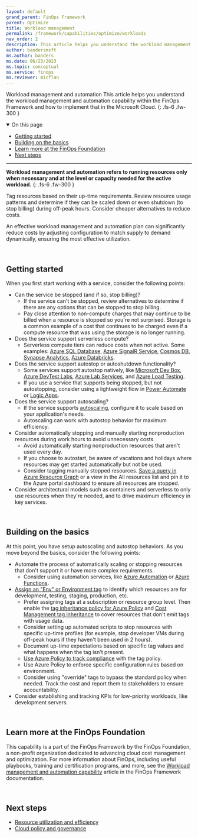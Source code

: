 ```yaml
---
layout: default
grand_parent: FinOps Framework
parent: Optimize
title: Workload management
permalink: /framework/capabilities/optimize/workloads
nav_order: 2
description: This article helps you understand the workload management and automation capability within the FinOps Framework and how to implement that in the Microsoft Cloud.
author: bandersmsft
ms.author: banders
ms.date: 06/23/2023
ms.topic: conceptual
ms.service: finops
ms.reviewer: micflan
---
```


<span class="fs-9 d-block mb-4">Workload management and automation</span>
This article helps you understand the workload management and automation capability within the FinOps Framework and how to implement that in the Microsoft Cloud.
{: .fs-6 .fw-300 }

<details open markdown="1">
    <summary class="fs-2 text-uppercase">On this page</summary>

- [Getting started](#getting-started)
- [Building on the basics](#building-on-the-basics)
- [Learn more at the FinOps Foundation](#learn-more-at-the-finops-foundation)
- [Next steps](#next-steps)

</details>

---

<a name="definition"></a>
**Workload management and automation refers to running resources only when necessary and at the level or capacity needed for the active workload.**
{: .fs-6 .fw-300 }

Tag resources based on their up-time requirements. Review resource usage patterns and determine if they can be scaled down or even shutdown (to stop billing) during off-peak hours. Consider cheaper alternatives to reduce costs.

An effective workload management and automation plan can significantly reduce costs by adjusting configuration to match supply to demand dynamically, ensuring the most effective utilization.

<br>

## Getting started

When you first start working with a service, consider the following points:

- Can the service be stopped (and if so, stop billing)?
  - If the service can't be stopped, review alternatives to determine if there are any options that can be stopped to stop billing.
  - Pay close attention to non-compute charges that may continue to be billed when a resource is stopped so you're not surprised. Storage is a common example of a cost that continues to be charged even if a compute resource that was using the storage is no longer running.
- Does the service support serverless compute?
  - Serverless compute tiers can reduce costs when not active. Some examples: [Azure SQL Database](https://learn.microsoft.com/azure/azure-sql/database/serverless-tier-overview), [Azure SignalR Service](https://learn.microsoft.com/azure/azure-signalr/concept-service-mode), [Cosmos DB](https://learn.microsoft.com/azure/cosmos-db/serverless.md), [Synapse Analytics](https://learn.microsoft.com/azure///learn.microsoft.com/azure///learn.microsoft.com/azure/synapse-analytics/sql/on-demand-workspace-overview.md), [Azure Databricks](https://learn.microsoft.com/azure/databricks/serverless-compute/).
- Does the service support autostop or autoshutdown functionality?
  - Some services support autostop natively, like [Microsoft Dev Box](https://learn.microsoft.com/azure/dev-box/how-to-configure-stop-schedule.md), [Azure DevTest Labs](https://learn.microsoft.com/azure/devtest-labs/devtest-lab-auto-shutdown.md), [Azure Lab Services](https://learn.microsoft.com/azure/lab-services/how-to-configure-auto-shutdown-lab-plans.md), and [Azure Load Testing](https://learn.microsoft.com/azure/load-testing/how-to-define-test-criteria.md#auto-stop-configuration).
  - If you use a service that supports being stopped, but not autostopping, consider using a lightweight flow in [Power Automate](/power-automate/getting-started) or [Logic Apps](https://learn.microsoft.com/azure/logic-apps/logic-apps-overview.md).
- Does the service support autoscaling?
  - If the service supports [autoscaling](https://learn.microsoft.com/azure/architecture/best-practices/auto-scaling), configure it to scale based on your application's needs.
  - Autoscaling can work with autostop behavior for maximum efficiency.
- Consider automatically stopping and manually starting nonproduction resources during work hours to avoid unnecessary costs.
  - Avoid automatically starting nonproduction resources that aren't used every day.
  - If you choose to autostart, be aware of vacations and holidays where resources may get started automatically but not be used.
  - Consider tagging manually stopped resources. [Save a query in Azure Resource Graph](https://learn.microsoft.com/azure/governance/resource-graph/first-query-portal.md) or a view in the All resources list and pin it to the Azure portal dashboard to ensure all resources are stopped.
- Consider architectural models such as containers and serverless to only use resources when they're needed, and to drive maximum efficiency in key services.

<br>

## Building on the basics

At this point, you have setup autoscaling and autostop behaviors. As you move beyond the basics, consider the following points:

- Automate the process of automatically scaling or stopping resources that don't support it or have more complex requirements.
  - Consider using automation services, like [Azure Automation](https://learn.microsoft.com/azure///learn.microsoft.com/azure/automation/automation-solution-vm-management.md) or [Azure Functions](https://learn.microsoft.com/azure/azure-functions/start-stop-vms/overview.md).
- [Assign an "Env" or Environment tag](https://learn.microsoft.com/azure/azure-resource-manager/management/tag-resources.md) to identify which resources are for development, testing, staging, production, etc.
  - Prefer assigning tags at a subscription or resource group level. Then enable the [tag inheritance policy for Azure Policy](https://learn.microsoft.com/azure/governance/policy/samples/built-in-policies.md#tags) and [Cost Management tag inheritance](https://learn.microsoft.com/azure/cost-management-billing/costs/enable-tag-inheritance.md) to cover resources that don't emit tags with usage data.
  - Consider setting up automated scripts to stop resources with specific up-time profiles (for example, stop developer VMs during off-peak hours if they haven't been used in 2 hours).
  - Document up-time expectations based on specific tag values and what happens when the tag isn't present.
  - [Use Azure Policy to track compliance](https://learn.microsoft.com/azure/governance/policy/how-to/get-compliance-data.md) with the tag policy.
  - Use Azure Policy to enforce specific configuration rules based on environment.
  - Consider using "override" tags to bypass the standard policy when needed. Track the cost and report them to stakeholders to ensure accountability.
- Consider establishing and tracking KPIs for low-priority workloads, like development servers.

<br>

## Learn more at the FinOps Foundation

This capability is a part of the FinOps Framework by the FinOps Foundation, a non-profit organization dedicated to advancing cloud cost management and optimization. For more information about FinOps, including useful playbooks, training and certification programs, and more, see the [Workload management and automation capability](https://www.finops.org/framework/capabilities/workload-management-automation) article in the FinOps Framework documentation.

<br>

## Next steps

- [Resource utilization and efficiency](./utilization-efficiency.md)
- [Cloud policy and governance](../manage/policy.md)

<br>
